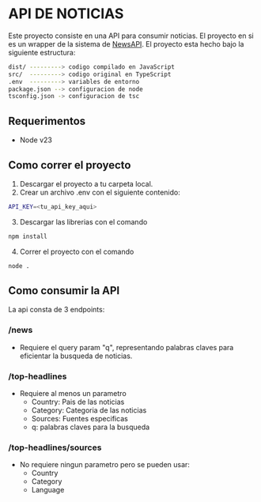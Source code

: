 # API DE NOTICIAS

Este proyecto consiste en una API para consumir noticias. El proyecto en si es un wrapper de la sistema de [NewsAPI](https://newsapi.org). 
El proyecto esta hecho bajo la siguiente estructura:
```bash
dist/ ---------> codigo compilado en JavaScript
src/  ---------> codigo original en TypeScript
.env  ---------> variables de entorno
package.json --> configuracion de node
tsconfig.json -> configuracion de tsc
```

## Requerimentos
- Node v23

## Como correr el proyecto
1. Descargar el proyecto a tu carpeta local.
2. Crear un archivo .env con el siguiente contenido:
```bash
API_KEY=<tu_api_key_aqui>
```
3. Descargar las librerias con el comando
```bash
npm install
```
4. Correr el proyecto con el comando
```bash
node .
```

## Como consumir la API

La api consta de 3 endpoints:  
### /news
- Requiere el query param "q", representando palabras claves para eficientar la busqueda de noticias.
### /top-headlines
- Requiere al menos un parametro
    - Country: Pais de las noticias
    - Category: Categoria de las noticias
    - Sources: Fuentes especificas
    - q: palabras claves para la busqueda
### /top-headlines/sources
- No requiere ningun parametro pero se pueden usar:
    - Country
    - Category
    - Language

